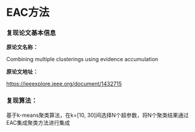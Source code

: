 # EAC方法

### 复现论文基本信息

**原论文名称：**

Combining multiple clusterings using evidence accumulation

**原论文地址：**

https://ieeexplore.ieee.org/document/1432715



### 复现算法：

基于k-means聚类算法，在k=[10, 30]间选择N个超参数，将N个聚类结果通过EAC集成聚类方法进行集成

